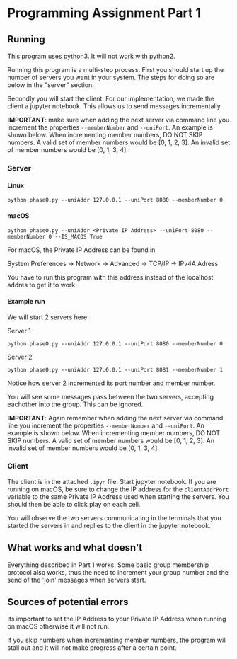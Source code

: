 #  Programming Assignment  Part 1

## Running

This program uses python3. It will not work with python2.

Running this program is a multi-step process. First you should start up the number of servers you want in your system. The steps for doing so are below in the "server" section. 

Secondly you will start the client. For our implementation, we made the client a jupyter notebook. This allows us to send messages incrementally.

__IMPORTANT__: make sure when adding the next server via command line you increment the properties ```--memberNumber``` and ```--uniPort```. An example is shown below. When incrementing member numbers, DO NOT SKIP numbers. A valid set of member numbers would be [0, 1, 2, 3]. An invalid set of member numbers would be [0, 1, 3, 4].

### Server
#### Linux
```
python phaseO.py --uniAddr 127.0.0.1 --uniPort 8080 --memberNumber 0
```
#### macOS
```
python phaseO.py --uniAddr <Private IP Address> --uniPort 8080 --memberNumber 0 --IS_MACOS True
```
For macOS, the Private IP Address can be found in 

System Preferences -> Network -> Advanced -> TCP/IP -> IPv4A Adress

You have to run this program with this address instead of the localhost addres to get it to work.

#### Example run
We will start 2 servers here. 

Server 1
```
python phaseO.py --uniAddr 127.0.0.1 --uniPort 8080 --memberNumber 0
```

Server 2
```
python phaseO.py --uniAddr 127.0.0.1 --uniPort 8081 --memberNumber 1
```

Notice how server 2 incremented its port number and member number. 

You will see some messages pass between the two servers, accepting eachother into the group. This can be ignored. 

__IMPORTANT__: Again remember when adding the next server via command line you increment the properties ```--memberNumber``` and ```--uniPort```. An example is shown below. When incrementing member numbers, DO NOT SKIP numbers. A valid set of member numbers would be [0, 1, 2, 3]. An invalid set of member numbers would be [0, 1, 3, 4].
### Client
The client is in the attached ```.ipyn``` file. Start jupyter notebook. If you are running on macOS, be sure to change the IP address for the ```clientAddrPort``` variable to the same Private IP Address used when starting the servers. You should then be able to click play on each cell. 

You will observe the two servers communicating in the terminals that you started the servers in and replies to the client in the jupyter notebook.


## What works and what doesn't

Everything described in Part 1 works. Some basic group membership protocol also works, thus the need to increment your group number and the send of the 'join' messages when servers start. 

## Sources of potential errors

Its important to set the IP Address to your Private IP Address when running on macOS otherwise it will not run. 

If you skip numbers when incrementing member numbers, the program will stall out and it will not make progress after a certain point. 